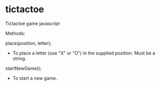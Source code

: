 # tictactoe
Tictactoe game javascript

Methods:

place(position, letter);
  - To place a letter (use "X" or "O") in the supplied position. Must be a string.
        
startNewGame();
  - To start a new game.
